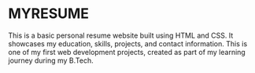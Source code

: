 # MYRESUME
This is a basic personal resume website built using HTML and CSS. It showcases my education, skills, projects, and contact information. This is one of my first web development projects, created as part of my learning journey during my B.Tech.
